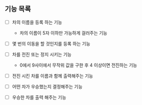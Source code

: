 ## 기능 목록
- [ ] 차의 이름을 등록 하는 기능
    - 차의 이름이 5자 이하만 가능하게 걸러주는 기능
- [ ] 몇 번의 이동을 할 것인지를 등록 하는 기능

- [ ] 차를 전진 또는 정지 시키는 기능
    - 0에서 9사이에서 무작위 값을 구한 후 4 이상이면 전진하는 기능
- [ ] 전진 시킨 차를 이름과 함께 출력해주는 기능 
- [ ] 어떤 차가 우승했는지 결정해주는 기능
- [ ] 우승한 차를 출력 해주는 기능 
